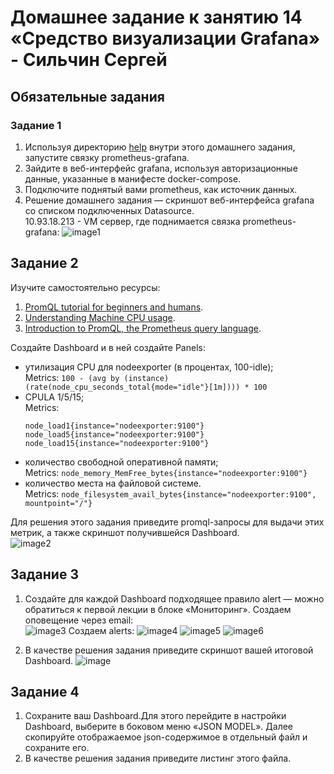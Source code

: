 # Домашнее задание к занятию 14 «Средство визуализации Grafana» - Сильчин Сергей

## Обязательные задания

### Задание 1

1. Используя директорию [help](./help) внутри этого домашнего задания, запустите связку prometheus-grafana.
2. Зайдите в веб-интерфейс grafana, используя авторизационные данные, указанные в манифесте docker-compose.
3. Подключите поднятый вами prometheus, как источник данных.
4. Решение домашнего задания — скриншот веб-интерфейса grafana со списком подключенных Datasource.  
   10.93.18.213 - VM сервер, где поднимается связка prometheus-grafana:
   ![image1](https://github.com/user-attachments/assets/a8a6fffa-b955-4bea-b301-179bb66b4ed9)  

## Задание 2

Изучите самостоятельно ресурсы:

1. [PromQL tutorial for beginners and humans](https://valyala.medium.com/promql-tutorial-for-beginners-9ab455142085).
2. [Understanding Machine CPU usage](https://www.robustperception.io/understanding-machine-cpu-usage).
3. [Introduction to PromQL, the Prometheus query language](https://grafana.com/blog/2020/02/04/introduction-to-promql-the-prometheus-query-language/).

Создайте Dashboard и в ней создайте Panels:

- утилизация CPU для nodeexporter (в процентах, 100-idle);  
  Metrics: `100 - (avg by (instance) (rate(node_cpu_seconds_total{mode="idle"}[1m]))) * 100`  
- CPULA 1/5/15;  
  Metrics:
  ```
  node_load1{instance="nodeexporter:9100"}
  node_load5{instance="nodeexporter:9100"}
  node_load15{instance="nodeexporter:9100"}
  ```
- количество свободной оперативной памяти;  
  Metrics: `node_memory_MemFree_bytes{instance="nodeexporter:9100"}`
- количество места на файловой системе.  
  Metrics: `node_filesystem_avail_bytes{instance="nodeexporter:9100", mountpoint="/"}`

Для решения этого задания приведите promql-запросы для выдачи этих метрик, а также скриншот получившейся Dashboard.  
![image2](https://github.com/user-attachments/assets/f8bfdcb4-a08c-41f7-b4d4-56fd0511f394)


## Задание 3

1. Создайте для каждой Dashboard подходящее правило alert — можно обратиться к первой лекции в блоке «Мониторинг».
   Создаем оповещение через email:  
   ![image3](https://github.com/user-attachments/assets/48b26709-30a6-4617-828d-f8950fb815fc)
   Создаем alerts:
   ![image4](https://github.com/user-attachments/assets/dd567e28-cb79-4fc9-a77c-107b03c6db10)
   ![image5](https://github.com/user-attachments/assets/b8161d5e-9277-4187-a0ee-f150cb5103e7)
   ![image6](https://github.com/user-attachments/assets/3c23f85c-96e4-458c-b5b9-6b0b58ab4e24)

2. В качестве решения задания приведите скриншот вашей итоговой Dashboard.
   ![image](https://github.com/user-attachments/assets/e4ed217e-2249-471d-ae49-7b1a318e9842)


## Задание 4

1. Сохраните ваш Dashboard.Для этого перейдите в настройки Dashboard, выберите в боковом меню «JSON MODEL». Далее скопируйте отображаемое json-содержимое в отдельный файл и сохраните его.
2. В качестве решения задания приведите листинг этого файла.
